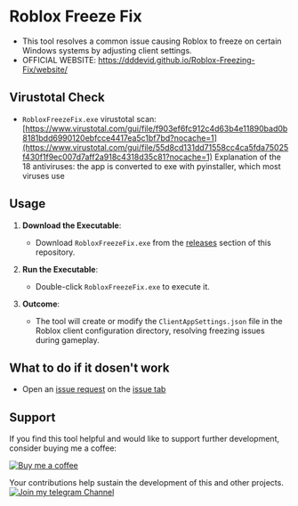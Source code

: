 # Roblox Freeze Fix

- This tool resolves a common issue causing Roblox to freeze on certain Windows systems by adjusting client settings.
- OFFICIAL WEBSITE: https://dddevid.github.io/Roblox-Freezing-Fix/website/

## Virustotal Check

- `RobloxFreezeFix.exe` virustotal scan: [https://www.virustotal.com/gui/file/f903ef6fc912c4d63b4e11890bad0b8181bdd6990120ebfcce4417ea5c1bf7bd?nocache=1](https://www.virustotal.com/gui/file/55d8cd131dd71558cc4ca5fda75025f430f1f9ec007d7aff2a918c4318d35c81?nocache=1)
Explanation of the 18 antiviruses: the app is converted to exe with pyinstaller, which most viruses use

## Usage

1. **Download the Executable**:
   - Download `RobloxFreezeFix.exe` from the [releases]([https://github.com/dddevid/Roblox-Freezing-Fix/releases](https://github.com/dddevid/Roblox-Freezing-Fix/releases/tag/v1.0.0)) section of this repository.

2. **Run the Executable**:
   - Double-click `RobloxFreezeFix.exe` to execute it.

3. **Outcome**:
   - The tool will create or modify the `ClientAppSettings.json` file in the Roblox client configuration directory, resolving freezing issues during gameplay.

## What to do if it dosen't work

- Open an [issue request](https://github.com/dddevid/Roblox-Freezing-Fix/issues/new) on the [issue tab](https://github.com/dddevid/Roblox-Freezing-Fix/issues)

## Support

If you find this tool helpful and would like to support further development, consider buying me a coffee:

[![Buy me a coffee](https://cdn.buymeacoffee.com/buttons/v2/default-yellow.png)](https://buymeacoff.ee/devidd)

Your contributions help sustain the development of this and other projects.
[![Join my telegram Channel](https://besttelegramgroups.com/wp-content/uploads/2024/01/Best-Telegram-Channels-Link.png)](https://t.me/ddgupdate)
